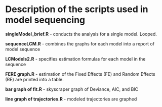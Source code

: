 Description of the scripts used in model sequencing
===  
  
**singleModel_brief.R** - conducts the analysis for a single model. Looped.

**sequenceLCM.R** - combines the graphs for each model into a report of model sequence  

**LCModels2.R** - specifies estimation formulas for each model in the sequence


**FERE graph.R** - estimation of the Fixed Effects (FE) and Random Effects (RE) are printed into a table.

**bar graph of fit.R** - skyscraper graph of Deviance, AIC, and BIC

**line graph of trajectories.R** - modeled trajectories are graphed